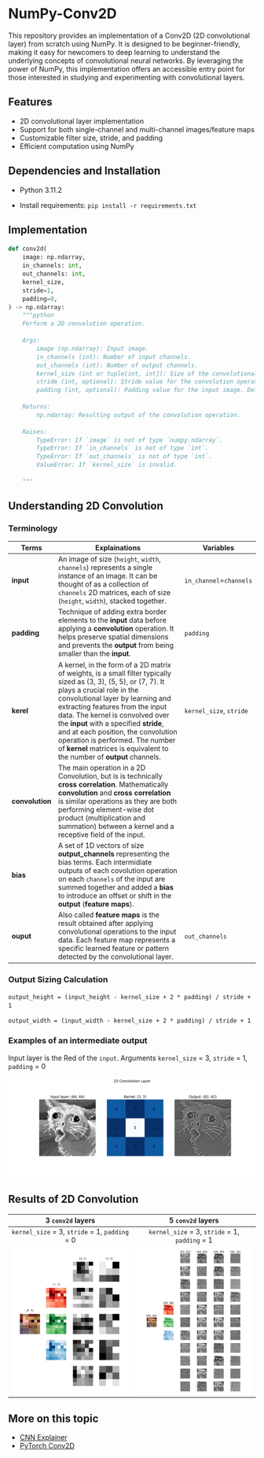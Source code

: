 # NumPy-Conv2D

This repository provides an implementation of a Conv2D (2D convolutional layer) from scratch using NumPy. It is designed to be beginner-friendly, making it easy for newcomers to deep learning to understand the underlying concepts of convolutional neural networks. By leveraging the power of NumPy, this implementation offers an accessible entry point for those interested in studying and experimenting with convolutional layers.

## Features

- 2D convolutional layer implementation
- Support for both single-channel and multi-channel images/feature maps
- Customizable filter size, stride, and padding
- Efficient computation using NumPy

## Dependencies and Installation
- Python 3.11.2 

- Install requirements: `pip install -r requirements.txt`

## Implementation
```py
def conv2d(
    image: np.ndarray,
    in_channels: int,
    out_channels: int,
    kernel_size,
    stride=1,
    padding=0,
) -> np.ndarray:
    """python
    Perform a 2D convolution operation.

    Args:
        image (np.ndarray): Input image.
        in_channels (int): Number of input channels.
        out_channels (int): Number of output channels.
        kernel_size (int or tuple[int, int]): Size of the convolutional kernel.
        stride (int, optional): Stride value for the convolution operation. Default is 1.
        padding (int, optional): Padding value for the input image. Default is 0.

    Returns:
        np.ndarray: Resulting output of the convolution operation.

    Raises:
        TypeError: If `image` is not of type `numpy.ndarray`.
        TypeError: If `in_channels` is not of type `int`.
        TypeError: If `out_channels` is not of type `int`.
        ValueError: If `kernel_size` is invalid.

    """
```

## Understanding 2D Convolution

### Terminology

|Terms|Explainations   |Variables   |
|---|---|---|
|__input__|An image of size (`height`, `width`, `channels`) represents a single instance of an image. It can be thought of as a collection of `channels` 2D matrices, each of size (`height`, `width`), stacked together.|`in_channel`=`channels`|
|__padding__|Technique of adding extra border elements to the __input__ data before applying a __convolution__ operation. It helps preserve spatial dimensions and prevents the __output__ from being smaller than the __input__.|`padding`|
|__kerel__|A kernel, in the form of a 2D matrix of weights, is a small filter typically sized as (3, 3), (5, 5), or (7, 7). It plays a crucial role in the convolutional layer by learning and extracting features from the input data. The kernel is convolved over the __input__ with a specified __stride__, and at each position, the convolution operation is performed. The number of __kernel__ matrices is equivalent to the number of __output__ channels.|`kernel_size`, `stride`|
|__convolution__|The main operation in a 2D Convolution, but is is technically __cross correlation__. Mathematically __convolution__ and __cross correlation__ is similar operations as they are both performing element-wise dot product (multiplication and summation) between a kernel and a receptive field of the input.|
|__bias__|A set of 1D vectors of size __output_channels__ representing the bias terms. Each intermidiate outputs of each covolution operation on each `channels` of the input are summed together and added a __bias__ to introduce an offset or shift in the __output__ (__feature maps__).|
|__ouput__| Also called __feature maps__ is the result obtained after applying convolutional operations to the input data. Each feature map represents a specific learned feature or pattern detected by the convolutional layer.|`out_channels`|
### Output Sizing Calculation
`output_height = (input_height - kernel_size + 2 * padding) / stride + 1`

`output_width = (input_width - kernel_size + 2 * padding) / stride + 1`

### Examples of an intermediate output
Input layer is the Red of the `input`. Arguments `kernel_size` = 3, `stride` = 1, `padding` = 0

![conv1d](./assets/conv1d.png "conv1d")

## Results of 2D Convolution 

|3 `conv2d` layers|5 `conv2d` layers|
|:---:|:---:|
|`kernel_size` = 3, `stride` = 1, `padding` = 0|`kernel_size` = 3, `stride` = 1, `padding` = 1|
|![low](./assets/conv2d_low.png "low")|![high](./assets/conv2d_high.png "high")|


## More on this topic
- [CNN Explainer](https://poloclub.github.io/cnn-explainer/)
- [PyTorch Conv2D](https://pytorch.org/docs/stable/generated/torch.nn.Conv2d.html)

